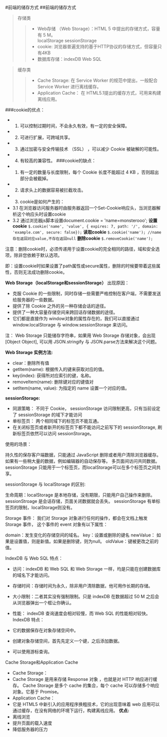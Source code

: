 #前端的储存方式
##前端的储存方式
>存储类
>> - Web存储 （Web Storage）：HTML 5 中提出的存储方式，容量有 5 M。    
   localStorage
   sessionStorage
>> - cookie: 浏览器普遍支持的基于HTTP协议的存储方式，但容量只有4KB
>> - 数据库存储：indexDB Web SQL

>缓存类
>> - Cache Storage: 在 Service Worker 的规范中提出，一般配合 Service Worker 进行离线缓存。
>> - Application Cache： 在 HTML5.1提出的缓存方式，可用来构建离线应用。

###cookie的优点：
- 1. 可以控制过期时间，不会永久有效，有一定的安全保障。
- 2. 可进行扩展，可跨域共享。
- 3. 通过加密与安全传输技术 （SSL） ，可以减少 Cookie 被破解的可能性。
- 4. 有较高的兼容性。
###cookie的缺点：
- 1. 有一定的数量与长度限制，每个 Cookie 长度不能超过 4 KB ，否则超出部分会被截掉。
- 2. 请求头上的数据容易被拦截攻击。
- 3. cookie是如何产生的：
- 3.1 在浏览器访问服务器时由服务器返回一个Set-Cookie响应头，当浏览器解析这个响应头时设置cookie
- 3.2 通过浏览器js脚本设置document.cookie = 'name=monsterooo';
**设置cookie**
`$.cookie('name', 'value', { expires: 7, path: '/', domain: 'example.com', secure: false});`
**读取cookie**
`$.cookie('name'); //name存在返回对应value,不存在返回null`
**删除cookie**
`$.removeCookie('name');`

注意：删除cookie时，必须传递用于设置cookie的完全相同的路径，域和安全选项，除非您依赖于默认选项。

即：设置cookie时如果设置了path属性或secure属性，删除的时候要带着这些属性，否则无法成功删除cookie。

**Web Storage（localStorage和sessionStorage）**
出现原因：

- 克服 Cookie 的一些限制，同时存储一些需要严格控制在客户端，不需要发送给服务器的一些数据。
- 提供了除 Cookie 之外的另一种存储会话的途径。
- 提供了一种大容量存储空间来跨回话存储数据的途径。
- 它们都是直接作为 window对象的属性存在的，我们可以直接通过 window.localStorage 与 window.sessionStorage 来访问。

注： Web Storage 只能储存字符串，如果用 Web Storage 存储对象，会出现 [Object Object], 可以用 JSON.stringify 与 JSON.parse方法来解决这个问题。

**Web Storage 实例方法:**
- clear：删除所有值
- getItem(name): 根据传入的键来获取对应的值。
- key(index): 获得所对应索引的键，名称。
- removeItem(name): 删除键对应的键值对
- setItem(name, value): 为指定的 name 设置一个对应的值。

**sessionStorage:**
- 同源策略： 不同于 Cookie， sessionStorage 访问限制更高，只有当前设定了 sessionStorage 的域下才能访问
- 单标签页： 两个相同域下的标签页不能互通。
- 在关闭标签页或者新开的标签页下都不能访问之前写下的 sessionStorage, 刷新标签页依然可以访问 sessionStorage。

使用的场景：

持久性的保存客户端数据，只能通过 JavaScript 删除或者用户清除浏览器缓存。
如果有一些稍大量的数据，例如编辑器的自动保存等。
多页面间访问共同数据。 sessionStorage 只能用于一个标签页，而localStorage可以在多个标签页之间共享。

sessionStorage 与 localStorage 的区别:

生命周期：localStorage 是本地存储，没有期限，只能用户自己操作来删除。 sessionStroage 是会话存储，页面关闭数据就会丢失。
sessionStorage 有单标签页的限制，localStorage则没有。

Storage 事件：
我们对 Storage 对象进行任何的操作，都会在文档上触发 Storage 事件， 这个事件的 event 对象有以下属性：

domain：发生变化的存储空间的域名。
key：设置或删除的键名
newValue： 如果是设置值，则是新值。如果是删除键，则为null。
oldValue：键被更改之前的值。

IndexDB 与 Web SQL
特点：

- 访问：indexDB 和 Web SQL 和 Web Storage 一样，均是只能在创建数据库的域名下才能访问。
- 存储时间：存储时间为永久，除非用户清除数据，他可用作长期的存储。
- 大小限制：二者其实没有强制限制。只是 indexDB 在数据超过 50 M 之后会从浏览器弹出一个框让你确认。
- 性能： indexDB 查询速度会相对较慢，而 Web SQL 的性能相对较快。
IndexDB 特点：

- 它的数据保存在对象存储空间中。
- 创建对象存储空间，首先先定义一个键，之后添加数据。
- 可以使用游标查询。

Cache Storage和Application Cache

- Cache Storage：
- Cache Storage 是用来存储 Response 对象 ，也就是对 HTTP 响应进行缓存。 Cache Storage 是多个 cache 的集合，每个 cache 可以存储多个响应对象。它基于 Promise。
- Application Cache：
- 它是 HTML5 中新引入的应用程序换粗技术，它的出现意味着 web 应用可以通过缓存，在没有网络的环境下运行，构建离线应用。
**优点:**
- 离线浏览
- 提升页面的载入速度
- 降低服务器的压力











